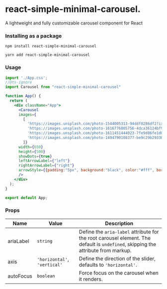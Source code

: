 # react-simple-minimal-carousel.

A lightweight and fully customizable carousel component for React

### Installing as a package

```
npm install react-simple-minimal-carousel
```

```
yarn add react-simple-minimal-carousel
```

### Usage

```jsx
import './App.css';
//@ts-ignore
import Carousel from "react-simple-minimal-carousel"

function App() {
  return (
    <div className="App">
      <Carousel 
      images={
        [
          'https://images.unsplash.com/photo-1544005313-94ddf0286df2?ixlib=rb-1.2.1&ixid=MnwxMjA3fDB8MHxzZWFyY2h8Mnx8cG9ydHJhaXR8ZW58MHx8MHx8&auto=format&fit=crop&w=500&q=60', 
          'https://images.unsplash.com/photo-1616776005756-4dca36124bf9?ixlib=rb-1.2.1&ixid=MnwxMjA3fDB8MHxzZWFyY2h8MTN8fHBvcnRhaXR8ZW58MHx8MHx8&auto=format&fit=crop&w=500&q=60',
          'https://images.unsplash.com/photo-1611451444023-7fe9d86fe1d0?ixlib=rb-1.2.1&ixid=MnwxMjA3fDB8MHxzZWFyY2h8MXx8cG9ydHJhaXQlMjB3b21hbnxlbnwwfHwwfHw%3D&auto=format&fit=crop&w=500&q=60',
          'https://images.unsplash.com/photo-1494790108377-be9c29b29330?ixlib=rb-1.2.1&ixid=MnwxMjA3fDB8MHxzZWFyY2h8NHx8Z2lybHxlbnwwfHwwfHw%3D&auto=format&fit=crop&w=500&q=60'
        ]}
      width={650}
      height={500}
      showDots={true}
      leftArrowLabel={"left"}
      rightArrowLabel={"right"}
      arrowStyle={{padding:"5px", background:"black", color:"#fff", border:'none'}}
      />
    </div>
  );
}

export default App;
```

### Props

| Name                                     | Value                        | Description                                                                                                                                                                                                           |
| ---------------------------------------- | ---------------------------- | --------------------------------------------------------------------------------------------------------------------------------------------------------------------------------------------------------------------- |
| ariaLabel                                | `string`                     | Define the `aria-label` attribute for the root carousel element. The default is `undefined`, skipping the attribute from markup.                                                                                      |
| axis                                     | `'horizontal'`, `'vertical'` | Define the direction of the slider, defaults to `'horizontal'`.                                                                                                                                                       |
| autoFocus                                | `boolean`                    | Force focus on the carousel when it renders.                 

